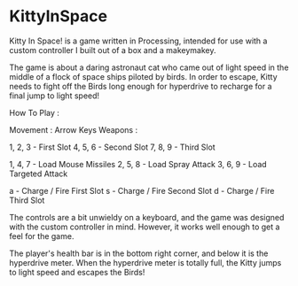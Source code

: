 KittyInSpace
============

Kitty In Space! is a game written in Processing, intended for use with a custom 
controller I built out of a box and a makeymakey.

The game is about a daring astronaut cat who came out of light speed in the middle
of a flock of space ships piloted by birds. In order to escape, Kitty needs to fight
off the Birds long enough for hyperdrive to recharge for a final jump to light speed!

How To Play :

Movement : Arrow Keys
Weapons : 

1, 2, 3 - First Slot
4, 5, 6 - Second Slot
7, 8, 9 - Third Slot

1, 4, 7 - Load Mouse Missiles
2, 5, 8 - Load Spray Attack
3, 6, 9 - Load Targeted Attack

a - Charge / Fire First Slot
s - Charge / Fire Second Slot
d - Charge / Fire Third Slot

The controls are a bit unwieldy on a keyboard, and the game was designed with the custom 
controller in mind. However, it works well enough to get a feel for the game.

The player's health bar is in the bottom right corner, and below it is the hyperdrive
meter. When the hyperdrive meter is totally full, the Kitty jumps to light speed and
escapes the Birds!